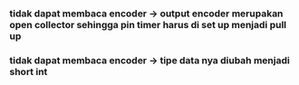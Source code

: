 ### tidak dapat membaca encoder -> output encoder merupakan open collector sehingga pin timer harus di set up menjadi pull up
### tidak dapat membaca encoder -> tipe data nya diubah menjadi short int
